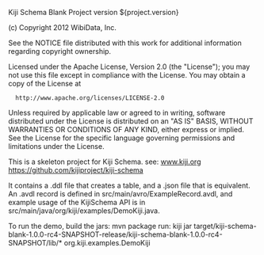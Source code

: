 Kiji Schema Blank Project
version ${project.version}


  (c) Copyright 2012 WibiData, Inc.

  See the NOTICE file distributed with this work for additional
  information regarding copyright ownership.

  Licensed under the Apache License, Version 2.0 (the "License");
  you may not use this file except in compliance with the License.
  You may obtain a copy of the License at

      http://www.apache.org/licenses/LICENSE-2.0

  Unless required by applicable law or agreed to in writing, software
  distributed under the License is distributed on an "AS IS" BASIS,
  WITHOUT WARRANTIES OR CONDITIONS OF ANY KIND, either express or implied.
  See the License for the specific language governing permissions and
  limitations under the License.

This is a skeleton project for Kiji Schema.
see:
  www.kiji.org
  https://github.com/kijiproject/kiji-schema

It contains a .ddl file that creates a table, and a .json file that is equivalent.
An .avdl record is defined in src/main/avro/ExampleRecord.avdl, and example usage
of the KijiSchema API is in src/main/java/org/kiji/examples/DemoKiji.java.

To run the demo, build the jars:
    mvn package
run:
    kiji jar target/kiji-schema-blank-1.0.0-rc4-SNAPSHOT-release/kiji-schema-blank-1.0.0-rc4-SNAPSHOT/lib/* org.kiji.examples.DemoKiji

